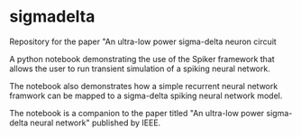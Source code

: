 # sigmadelta
Repository for the paper "An ultra-low power sigma-delta neuron circuit

A python notebook demonstrating the use of the Spiker framework that allows the user to run transient simulation of a spiking neural network.

The notebook also demonstrates how a simple recurrent neural network framwork can be mapped to a sigma-delta spiking neural network model.

The notebook is a companion to the paper titled "An ultra-low power sigma-delta neural network" published by IEEE.
